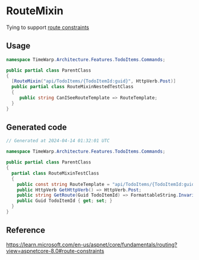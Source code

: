 ﻿# RouteMixin

Tying to support [route constraints](https://learn.microsoft.com/en-us/aspnet/core/fundamentals/routing?view=aspnetcore-8.0#route-constraints) 


## Usage

```csharp
namespace TimeWarp.Architecture.Features.TodoItems.Commands;

public partial class ParentClass
{
  [RouteMixin("api/TodoItems/{TodoItemId:guid}", HttpVerb.Post)]
  public partial class RouteMixinNestedTestClass
  {
     public string CanISeeRouteTemplate => RouteTemplate;
  }
}

```

## Generated code

```csharp
// Generated at 2024-04-14 01:32:01 UTC

namespace TimeWarp.Architecture.Features.TodoItems.Commands;

public partial class ParentClass
{
  partial class RouteMixinTestClass
  {
    public const string RouteTemplate = "api/TodoItems/{TodoItemId:guid}";
    public HttpVerb GetHttpVerb() => HttpVerb.Post;
    public string GetRoute(Guid TodoItemId) => FormattableString.Invariant($"api/TodoItems/{TodoItemId}");
    public Guid TodoItemId { get; set; }
  }
}

```
## Reference
https://learn.microsoft.com/en-us/aspnet/core/fundamentals/routing?view=aspnetcore-8.0#route-constraints
